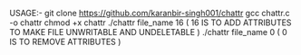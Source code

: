 USAGE:- 
git clone https://github.com/karanbir-singh001/chattr
gcc chattr.c -o chattr
chmod +x chattr
./chattr file_name 16 ( 16 IS TO ADD ATTRIBUTES TO MAKE FILE UNWRITABLE AND UNDELETABLE )
./chattr file_name 0  ( 0 IS TO REMOVE ATTRIBUTES )
